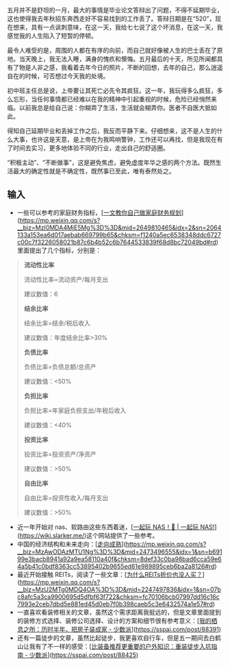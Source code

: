 五月并不是舒坦的一月，最大的事情是毕业论文答辩出了问题，不得不延期毕业，这也使得我去年秋招东奔西走好不容易找到的工作丢了。答辩日期是在“520”，现在想来，具有一点讽刺意味，在这一天，我给七七说了这个坏消息，在这一天，我感觉我的人生陷入了短暂的停顿。

最令人难受的是，周围的人都在有序的向前，而自己就好像被人生的巴士丢在了原地。当天晚上，我无法入睡，满身的愧疚和懊悔。五月最后的十天，所见所闻都具有了物是人非之感，我看着去年今日的照片，不断的回想，去年的自己，那么逍遥自在的时候，可否想过今天我的处境。

初中班主任总是说，上帝要让其死亡必先令其疯狂。这一年，我玩得多么疯狂，多么忘形，当任何事情都已经难以在我的精神中引起重视的时候，危险已经悄然来临。以前我总是给自己说：你糊弄了生活，生活就会糊弄你。医者不自医大抵如此。

得知自己延期毕业和丢掉工作之后，我反而平静下来。仔细想来，这不是人生的什么大事，也许这是天意，是上帝在为我鸣响警钟，工作还可以再找，但是我现在有了时间去实习，更多地体验不同的行业，走出自己的舒适圈。

“积极主动”、“不断做事”，这是避免焦虑，避免虚度年华之感的两个方法。既然生活最大的确定性就是不确定性，既然事已至此，唯有泰然处之。

## 输入

- 一些可以参考的家庭财务指标，[[一文教你自己做家庭财务规划](https://mp.weixin.qq.com/s?__biz=MzI0MDA4MjE5Mg%3D%3D&mid=2649810465&idx=2&sn=2064133a153ea6d017aebab669799b65&chksm=f1240a5ec6538348ddc6727c00c7f3226058021b87c6b4b52c6b7644533839f68d8bc72049bd#rd)](https://mp.weixin.qq.com/s?__biz=MzI0MDA4MjE5Mg%3D%3D&mid=2649810465&idx=2&sn=2064133a153ea6d017aebab669799b65&chksm=f1240a5ec6538348ddc6727c00c7f3226058021b87c6b4b52c6b7644533839f68d8bc72049bd#rd)里面提出了几个指标，分别是：

> **流动性比率**
> 
> 
> 流动性比率=流动资产/每月支出
> 
> 建议数值：6
> 
> **结余比率**
> 
> 结余比率=结余/税后收入
> 
> 建议数值：年度结余比率>30%
> 
> **负债比率**
> 
> 负债比率=负债总额/总资产
> 
> 建议数值：<50%
> 
> **负担比率**
> 
> 负担比率=年家庭负担支出/年税后收入
> 
> 建议数值：<40%
> 
> **投资比率**
> 
> 投资比率=投资资产/净资产
> 
> 建议数值：>50%
> 
> **自由比率**
> 
> 自由比率=投资性收入/每月支出
> 
> 建议数值：>50%
> 
- 近一年开始对 nas、软路由这些东西着迷，[[一起玩 NAS！🎉 | 一起玩 NAS!](https://wiki.slarker.me/)](https://wiki.slarker.me/)这个网站提供了一些参考。
- 中国的经济结构和未来走向：[[走向成熟](https://mp.weixin.qq.com/s?__biz=MzAwODAzMTU1Ng%3D%3D&mid=2473496555&idx=1&sn=b69199e3bacb8941a92a9ea58110a40f&chksm=8def33c0ba98bad6cca59e64a5b41c0bdf8363cc53895402b9655ed61e989895ceb6ba2a8126#rd)](https://mp.weixin.qq.com/s?__biz=MzAwODAzMTU1Ng%3D%3D&mid=2473496555&idx=1&sn=b69199e3bacb8941a92a9ea58110a40f&chksm=8def33c0ba98bad6cca59e64a5b41c0bdf8363cc53895402b9655ed61e989895ceb6ba2a8126#rd)
- 最近开始接触 REITs，阅读了一些文章：[[为什么REITs折价也没人买？](https://mp.weixin.qq.com/s?__biz=MzU2MTg0MDQ4OA%3D%3D&mid=2247497836&idx=1&sn=07bc8afc5a3ca9900695d5dfbf63f722&chksm=fc70106bcb07997dd16c16c7993e2ceb7dbd5e881ed45d0eb7f0b398caeb5c3e6432574a1e57#rd)](https://mp.weixin.qq.com/s?__biz=MzU2MTg0MDQ4OA%3D%3D&mid=2247497836&idx=1&sn=07bc8afc5a3ca9900695d5dfbf63f722&chksm=fc70106bcb07997dd16c16c7993e2ceb7dbd5e881ed45d0eb7f0b398caeb5c3e6432574a1e57#rd)
- 一直喜欢看装修相关的文章，虽然这个需求距离我挺远的，但是文章里面提到的装修方式选择、装修公司选择、设计的方案和细节很有参考意义：[[我的栖息之所：历时半年，把房子装成家 - 少数派](https://sspai.com/post/88391)](https://sspai.com/post/88391)
- 还有一篇徒步的文章，虽然比起徒步，我更喜欢自行车，但是五一期间去白鹤山让我有了不一样的感受：[[比装备推荐更重要的户外知识：重装徒步入坑指南 - 少数派](https://sspai.com/post/88425)](https://sspai.com/post/88425)